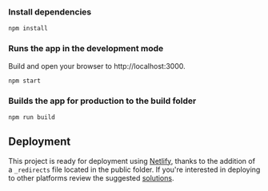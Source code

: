 ### Install dependencies
```
npm install
```
### Runs the app in the development mode
Build and open your browser to http://localhost:3000.
```
npm start
```

### Builds the app for production to the build folder
```
npm run build
```

## Deployment
This project is ready for deployment using [Netlify](https://www.netlify.com), thanks to the addition of a `_redirects` file located in the public folder. If you're interested in deploying to other platforms review the suggested [solutions](https://facebook.github.io/create-react-app/docs/deployment).